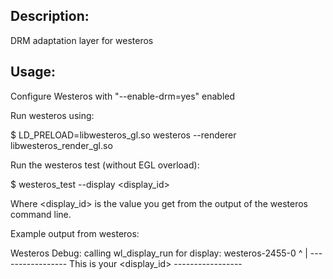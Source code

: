 Description:
--------------------
DRM adaptation layer for westeros


Usage:
--------------------
Configure Westeros with "--enable-drm=yes" enabled

Run westeros using:

$ LD_PRELOAD=libwesteros_gl.so  westeros --renderer libwesteros_render_gl.so


Run the westeros test (without EGL overload):

$  westeros_test  --display <display_id>

Where <display_id> is the value you get from the output of the westeros command line.

Example output from westeros:

   Westeros Debug: calling wl_display_run for display: westeros-2455-0
                                                             ^
                                                             |
                                                      -----------------
                                                         This is your
                                                         <display_id>
                                                      -----------------
